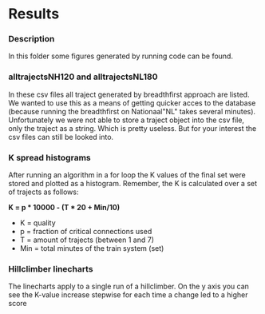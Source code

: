# Results
### Description   
In this folder some figures generated by running code can be found.

### alltrajectsNH120 and alltrajectsNL180
In these csv files all traject generated by breadthfirst approach are listed. We wanted to use this as a means of getting quicker acces to the database (because running the breadthfirst on Nationaal"NL" takes several minutes). Unfortunately we were not able to store a traject object into the csv file, only the traject as a string. Which is pretty useless. But for your interest the csv files can still be looked into.


### K spread histograms
After running an algorithm in a for loop the K values of the final set were stored and plotted as a histogram. Remember, the K is calculated over a set of trajects as follows:


**K = p * 10000 - (T * 20 + Min/10)**

- K =  quality
- p =  fraction of critical connections used
- T =  amount of trajects (between 1 and 7)
- Min =  total minutes of the train system (set)


### Hillclimber linecharts
The linecharts apply to a single run of a hillclimber. On the y axis you can see the K-value increase stepwise for each time a change led to a higher score
